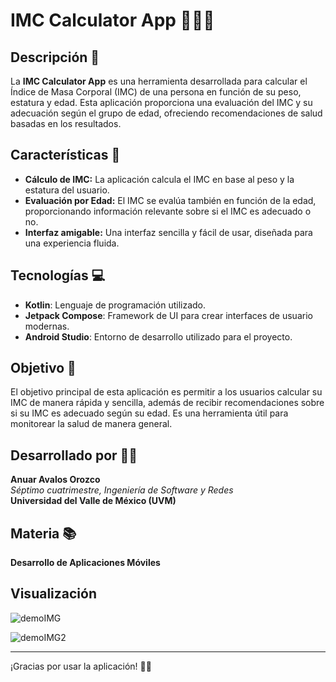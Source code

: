 # IMC Calculator App 🏃‍♂️💪

## Descripción 📲
La **IMC Calculator App** es una herramienta desarrollada para calcular el Índice de Masa Corporal (IMC) de una persona en función de su peso, estatura y edad. Esta aplicación proporciona una evaluación del IMC y su adecuación según el grupo de edad, ofreciendo recomendaciones de salud basadas en los resultados.

## Características 🌟
- **Cálculo de IMC:** La aplicación calcula el IMC en base al peso y la estatura del usuario.
- **Evaluación por Edad:** El IMC se evalúa también en función de la edad, proporcionando información relevante sobre si el IMC es adecuado o no.
- **Interfaz amigable:** Una interfaz sencilla y fácil de usar, diseñada para una experiencia fluida.

## Tecnologías 💻
- **Kotlin**: Lenguaje de programación utilizado.
- **Jetpack Compose**: Framework de UI para crear interfaces de usuario modernas.
- **Android Studio**: Entorno de desarrollo utilizado para el proyecto.

## Objetivo 🎯
El objetivo principal de esta aplicación es permitir a los usuarios calcular su IMC de manera rápida y sencilla, además de recibir recomendaciones sobre si su IMC es adecuado según su edad. Es una herramienta útil para monitorear la salud de manera general.

## Desarrollado por 👨‍💻
**Anuar Avalos Orozco**  
*Séptimo cuatrimestre, Ingeniería de Software y Redes*  
**Universidad del Valle de México (UVM)**

## Materia 📚
**Desarrollo de Aplicaciones Móviles**

## Visualización
![demoIMG](https://github.com/user-attachments/assets/bb4ebdbf-4de5-4087-a1ca-22bdc548da65)

![demoIMG2](https://github.com/user-attachments/assets/6a75a39d-5ec7-43a3-a4a8-478a621f5201)

---

¡Gracias por usar la aplicación! 🙌💚
